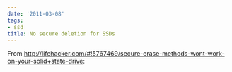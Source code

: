 ```yaml
---
date: '2011-03-08'
tags:
- ssd
title: No secure deletion for SSDs
---
```


From http://lifehacker.com/#!5767469/secure-erase-methods-wont-work-on-your-solid+state-drive:
